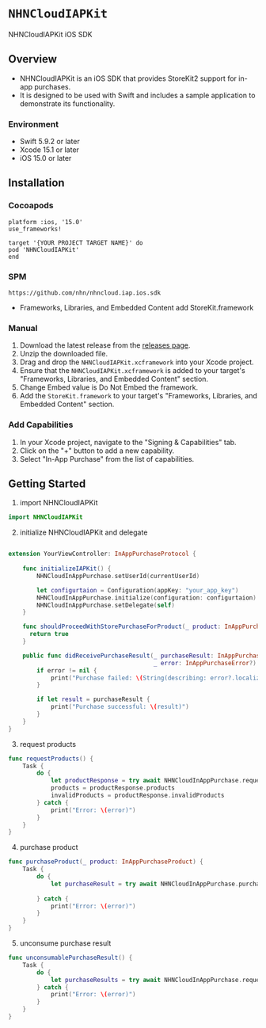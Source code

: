 # ``NHNCloudIAPKit``

NHNCloudIAPKit iOS SDK 

## Overview

* NHNCloudIAPKit is an iOS SDK that provides StoreKit2 support for in-app purchases. 
* It is designed to be used with Swift and includes a sample application to demonstrate its functionality.

### Environment
* Swift 5.9.2 or later
* Xcode 15.1 or later
* iOS 15.0 or later


## Installation

### Cocoapods
```podspec
platform :ios, '15.0'
use_frameworks!

target '{YOUR PROJECT TARGET NAME}' do
pod 'NHNCloudIAPKit'
end
```

### SPM
```
https://github.com/nhn/nhncloud.iap.ios.sdk
```
* Frameworks, Libraries, and Embedded Content add StoreKit.framework
    

### Manual
1. Download the latest release from the [releases page](https://github.com/nhn/nhncloud.iap.ios.sdk/archive/1.0.0.zip).
2. Unzip the downloaded file.
3. Drag and drop the `NHNCloudIAPKit.xcframework` into your Xcode project.
4. Ensure that the `NHNCloudIAPKit.xcframework` is added to your target's "Frameworks, Libraries, and Embedded Content" section.
5. Change Embed value is Do Not Embed the framework.
6. Add the `StoreKit.framework` to your target's "Frameworks, Libraries, and Embedded Content" section.

### Add Capabilities
1. In your Xcode project, navigate to the "Signing & Capabilities" tab.
2. Click on the "+" button to add a new capability.
3. Select "In-App Purchase" from the list of capabilities.

## Getting Started

1. import NHNCloudIAPKit
```swift
import NHNCloudIAPKit
```
2. initialize NHNCloudIAPKit and delegate
```swift

extension YourViewController: InAppPurchaseProtocol {
    
    func initializeIAPKit() {
        NHNCloudInAppPurchase.setUserId(currentUserId)

        let configurtaion = Configuration(appKey: "your_app_key")
        NHNCloudInAppPurchase.initialize(configuration: configurtaion)
        NHNCloudInAppPurchase.setDelegate(self)
    }

    func shouldProceedWithStorePurchaseForProduct(_ product: InAppPurchaseProduct) -> Bool {      
      return true
    }

    public func didReceivePurchaseResult(_ purchaseResult: InAppPurchaseResult?, 
                                         _ error: InAppPurchaseError?) {
        if error != nil {
            print("Purchase failed: \(String(describing: error?.localizedDescription))")
        }

        if let result = purchaseResult {
            print("Purchase successful: \(result)")
        }
    }
}
```

3. request products
```swift
func requestProducts() {
    Task {
        do {
            let productResponse = try await NHNCloudInAppPurchase.requestProducts()
            products = productResponse.products
            invalidProducts = productResponse.invalidProducts
        } catch {
            print("Error: \(error)")
        }
    }
}
```

4. purchase product
```swift
func purchaseProduct(_ product: InAppPurchaseProduct) {
    Task {
        do {
            let purchaseResult = try await NHNCloudInAppPurchase.purchase(product: product,
                                                                          payload: "{\"key\":\"value\"}")
        } catch {
            print("Error: \(error)")
        }
    }
}
```

5. unconsume purchase result
```swift
func unconsumablePurchaseResult() {
    Task {
        do {
            let purchaseResults = try await NHNCloudInAppPurchase.requestConsumablePurchases()
        } catch {
            print("Error: \(error)")
        }
    }
}
```

